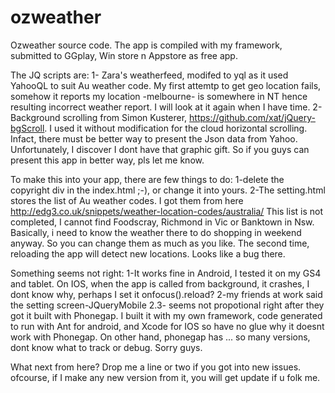 ozweather
=========

Ozweather source code.
The app is compiled with my framework, submitted to GGplay, Win store n Appstore as free app.

The JQ scripts are:
1- Zara's weatherfeed, modifed to yql as it used YahooQL to suit Au weather code. My first attemtp to get geo location fails, somehow it reports my location -melbourne- is somewhere in NT hence resulting incorrect weather report. I will look at it again when I have time. 
2-Background scrolling from Simon Kusterer, https://github.com/xat/jQuery-bgScroll. I used it without modification for the cloud horizontal scrolling. Infact, there must be better way to present the Json data from Yahoo. Unfortunately, I discover I dont have that graphic gift. So if you guys can present this app in better way, pls let me know.

To make this into your app, there are few things to do:
1-delete the copyright div in the index.html ;-), or change it into yours.
2-The setting.html stores the list of Au weather codes. I got them from here http://edg3.co.uk/snippets/weather-location-codes/australia/
This list is not completed, I cannot find Foodscray, Richmond in Vic or Banktown in Nsw. Basically, i need to know the weather there to do shopping in weekend anyway. So you can change them as much as you like. The second time, reloading the app will detect new locations. Looks like a bug there.

Something seems not right:
1-It works fine in Android, I tested it on my GS4 and tablet. On IOS, when the app is called from background, it crashes, I dont know why, perhaps I set it onfocus().reload?
2-my friends at work said the setting screen-JQueryMobile 2.3- seems not propotional right after they got it built with Phonegap. I built it with my own framework, code generated to run with Ant for android, and Xcode for IOS so have no glue why it doesnt work with Phonegap. On other hand, phonegap has ... so many versions, dont know what to track or debug. Sorry guys.

What next from here?
Drop me a line or two if you got into new issues. ofcourse, if I make any new version from it, you will get update if u folk me.
